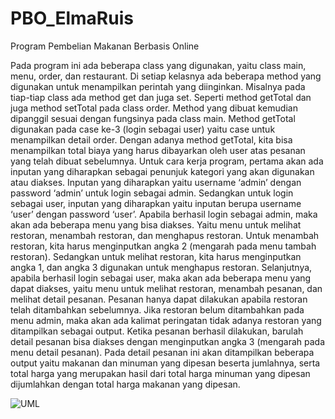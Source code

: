 # PBO_ElmaRuis
Program Pembelian Makanan Berbasis Online

Pada program ini ada beberapa class yang digunakan, yaitu class main, menu, order, dan restaurant. Di setiap kelasnya ada beberapa method yang digunakan untuk menampilkan perintah yang diinginkan. Misalnya pada tiap-tiap class ada method get dan juga set. Seperti method getTotal dan juga method setTotal pada class order. Method yang dibuat kemudian dipanggil sesuai dengan fungsinya pada class main. Method getTotal digunakan pada case ke-3 (login sebagai user) yaitu case untuk menampilkan detail order. Dengan adanya method getTotal, kita bisa menampilkan total biaya yang harus dibayarkan oleh user atas pesanan yang telah dibuat sebelumnya.
Untuk cara kerja program, pertama akan ada inputan yang diharapkan sebagai penunjuk kategori yang akan digunakan atau diakses. Inputan yang diharapkan yaitu username ‘admin’ dengan password ‘admin’ untuk login sebagai admin. Sedangkan untuk login sebagai user, inputan yang diharapkan yaitu inputan berupa username ‘user’ dengan password ‘user’. 
Apabila berhasil login sebagai admin, maka akan ada beberapa menu yang bisa diakses. Yaitu menu untuk melihat restoran, menambah restoran, dan menghapus restoran. Untuk menambah restoran, kita harus menginputkan angka 2 (mengarah pada menu tambah restoran). Sedangkan untuk melihat restoran, kita harus menginputkan angka 1, dan angka 3 digunakan untuk menghapus restoran.
Selanjutnya, apabila berhasil login sebagai user, maka akan ada beberapa menu yang dapat diakses, yaitu menu untuk melihat restoran, menambah pesanan, dan melihat detail pesanan. Pesanan hanya dapat dilakukan apabila restoran telah ditambahkan sebelumnya. Jika restoran belum ditambahkan pada menu admin, maka akan ada kalimat peringatan tidak adanya restoran yang ditampilkan sebagai output. Ketika pesanan berhasil dilakukan, barulah detail pesanan bisa diakses dengan menginputkan angka 3 (mengarah pada menu detail pesanan). Pada detail pesanan ini akan ditampilkan beberapa output yaitu makanan dan minuman yang dipesan beserta jumlahnya, serta total harga yang merupakan hasil dari total harga minuman yang dipesan dijumlahkan dengan total harga makanan yang dipesan.


![UML](https://user-images.githubusercontent.com/114675878/232787304-30e6ac9e-7466-4f84-8f01-416bbcdb8d5f.jpeg)
